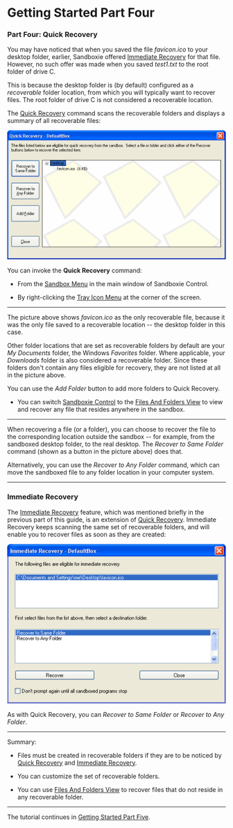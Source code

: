 # Getting Started Part Four

### Part Four: Quick Recovery

You may have noticed that when you saved the file _favicon.ico_ to your desktop folder, earlier, Sandboxie offered [Immediate Recovery](ImmediateRecovery.md) for that file. However, no such offer was made when you saved _test1.txt_ to the root folder of drive C.

This is because the desktop folder is (by default) configured as a _recoverable_ folder location, from which you will typically want to recover files. The root folder of drive C is not considered a recoverable location.

The [Quick Recovery](QuickRecovery.md) command scans the recoverable folders and displays a summary of all recoverable files:

![](Media/QuickRecoverSandbox.png)

You can invoke the **Quick Recovery** command:

*   From the [Sandbox Menu](SandboxMenu.md) in the main window of Sandboxie Control.

*   By right-clicking the [Tray Icon Menu](TrayIconMenu.md) at the corner of the screen.

* * *

The picture above shows _favicon.ico_ as the only recoverable file, because it was the only file saved to a recoverable location -- the desktop folder in this case.

Other folder locations that are set as recoverable folders by default are your _My Documents_ folder, the Windows _Favorites_ folder. Where applicable, your _Downloads_ folder is also considered a recoverable folder. Since these folders don't contain any files eligible for recovery, they are not listed at all in the picture above.

You can use the _Add Folder_ button to add more folders to Quick Recovery.

*   You can switch [Sandboxie Control](SandboxieControl.md) to the [Files And Folders View](FilesAndFoldersView.md) to view and recover any file that resides anywhere in the sandbox.

* * *

When recovering a file (or a folder), you can choose to recover the file to the corresponding location outside the sandbox -- for example, from the sandboxed desktop folder, to the real desktop. The _Recover to Same Folder_ command (shown as a button in the picture above) does that.

Alternatively, you can use the _Recover to Any Folder_ command, which can move the sandboxed file to any folder location in your computer system.

* * *

### Immediate Recovery

The [Immediate Recovery](ImmediateRecovery.md) feature, which was mentioned briefly in the previous part of this guide, is an extension of [Quick Recovery](QuickRecovery.md). Immediate Recovery keeps scanning the same set of recoverable folders, and will enable you to recover files as soon as they are created:

![](Media/ImmediateRecoverFavIcon.png)

As with Quick Recovery, you can _Recover to Same Folder_ or _Recover to Any Folder_.

* * *

Summary:

*   Files must be created in recoverable folders if they are to be noticed by [Quick Recovery](QuickRecovery.md) and [Immediate Recovery](ImmediateRecovery.md).

*   You can customize the set of recoverable folders.

*   You can use [Files And Folders View](FilesAndFoldersView.md) to recover files that do not reside in any recoverable folder.

* * *

The tutorial continues in [Getting Started Part Five](GettingStartedPartFive.md).
